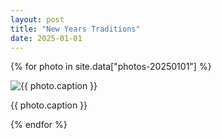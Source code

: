 ```yaml
---
layout: post
title: "New Years Traditions"
date: 2025-01-01
---
```


{% for photo in site.data["photos-20250101"] %}
  <div>
    <img src="{{ site.baseurl }}/photos/{{ photo.file }}" alt="{{ photo.caption }}">
    <p>{{ photo.caption }}</p>
  </div>
{% endfor %}